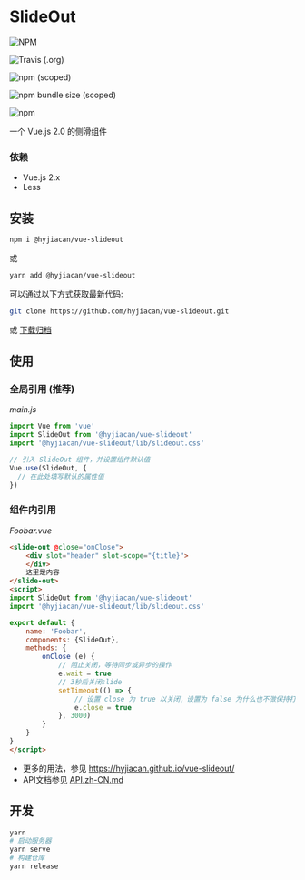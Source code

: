 # SlideOut

![NPM](https://img.shields.io/npm/l/@hyjiacan/vue-slideout?style=flat-square)

![Travis (.org)](https://img.shields.io/travis/hyjiacan/vue-slideout?style=flat-square)

![npm (scoped)](https://img.shields.io/npm/v/@hyjiacan/vue-slideout?style=flat-square)

![npm bundle size (scoped)](https://img.shields.io/bundlephobia/min/@hyjiacan/vue-slideout?style=flat-square)

![npm](https://img.shields.io/npm/dm/@hyjiacan/vue-slideout?style=flat-square)

一个 Vue.js 2.0 的侧滑组件

### 依赖
- Vue.js 2.x
- Less

## 安装

```bash
npm i @hyjiacan/vue-slideout
```

或

```bash
yarn add @hyjiacan/vue-slideout
```

可以通过以下方式获取最新代码:

```bash
git clone https://github.com/hyjiacan/vue-slideout.git
```
或 [下载归档](https://github.com/hyjiacan/vue-slideout/archive/master.zip)

## 使用

### 全局引用 (推荐)

*main.js*
```javascript
import Vue from 'vue'
import SlideOut from '@hyjiacan/vue-slideout'
import '@hyjiacan/vue-slideout/lib/slideout.css'

// 引入 SlideOut 组件，并设置组件默认值
Vue.use(SlideOut, {
  // 在此处填写默认的属性值
})
```

### 组件内引用

*Foobar.vue*
```html
<slide-out @close="onClose">
    <div slot="header" slot-scope="{title}">
    </div>
    这里是内容
</slide-out>
<script>
import SlideOut from '@hyjiacan/vue-slideout'
import '@hyjiacan/vue-slideout/lib/slideout.css'

export default {
    name: 'Foobar',
    components: {SlideOut},
    methods: {
        onClose (e) {
            // 阻止关闭，等待同步或异步的操作
            e.wait = true
            // 3秒后关闭slide
            setTimeout(() => {
                // 设置 close 为 true 以关闭，设置为 false 为什么也不做保持打开状态
                e.close = true
            }, 3000)
        }
    }
}
</script>
```

- 更多的用法，参见 https://hyjiacan.github.io/vue-slideout/
- API文档参见 [API.zh-CN.md](./API.zh-CN.md)

## 开发

```bash
yarn
# 启动服务器
yarn serve
# 构建仓库
yarn release
```
